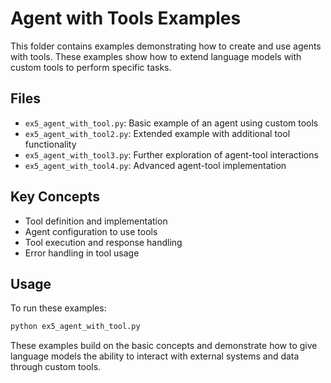 # Agent with Tools Examples

This folder contains examples demonstrating how to create and use agents with tools. These examples show how to extend language models with custom tools to perform specific tasks.

## Files

- `ex5_agent_with_tool.py`: Basic example of an agent using custom tools
- `ex5_agent_with_tool2.py`: Extended example with additional tool functionality
- `ex5_agent_with_tool3.py`: Further exploration of agent-tool interactions
- `ex5_agent_with_tool4.py`: Advanced agent-tool implementation

## Key Concepts

- Tool definition and implementation
- Agent configuration to use tools
- Tool execution and response handling
- Error handling in tool usage

## Usage

To run these examples:

```bash
python ex5_agent_with_tool.py
```

These examples build on the basic concepts and demonstrate how to give language models the ability to interact with external systems and data through custom tools.
